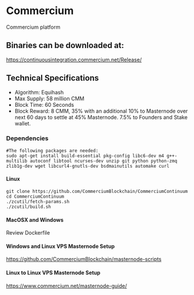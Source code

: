 # Commercium
Commercium platform

## Binaries can be downloaded at:

https://continuousintegration.commercium.net/Release/

## Technical Specifications
- Algorithm: Equihash
- Max Supply: 58 million CMM
- Block Time: 60 Seconds
- Block Reward: 8 CMM, 35% with an additional 10% to Masternode over next 60 days to settle at 45% Masternode. 7.5% to Founders and Stake wallet.
### Dependencies

```shell
#The following packages are needed:
sudo apt-get install build-essential pkg-config libc6-dev m4 g++-multilib autoconf libtool ncurses-dev unzip git python python-zmq zlib1g-dev wget libcurl4-gnutls-dev bsdmainutils automake curl
```

#### Linux
```shell
git clone https://github.com/CommerciumBlockchain/CommerciumContinuum
cd CommerciumContinuum
./zcutil/fetch-params.sh
./zcutil/build.sh
```

#### MacOSX and Windows
Review Dockerfile


#### Windows and Linux VPS Masternode Setup
https://github.com/CommerciumBlockchain/masternode-scripts

#### Linux to Linux VPS Masternode Setup
https://www.commercium.net/masternode-guide/

